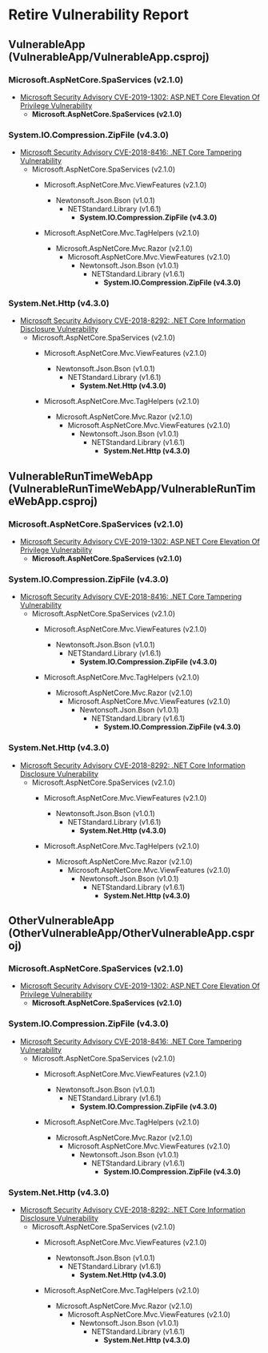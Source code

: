 # Retire Vulnerability Report

## VulnerableApp (VulnerableApp/VulnerableApp.csproj)

### Microsoft.AspNetCore.SpaServices (v2.1.0)
 * [Microsoft Security Advisory CVE-2019-1302: ASP.NET Core Elevation Of Privilege Vulnerability](https://github.com/aspnet/Announcements/issues/384)
   * **Microsoft.AspNetCore.SpaServices (v2.1.0)**

### System.IO.Compression.ZipFile (v4.3.0)
 * [Microsoft Security Advisory CVE-2018-8416: .NET Core Tampering Vulnerability](https://github.com/dotnet/announcements/issues/95)
   * Microsoft.AspNetCore.SpaServices (v2.1.0)
     * Microsoft.AspNetCore.Mvc.ViewFeatures (v2.1.0)
       * Newtonsoft.Json.Bson (v1.0.1)
         * NETStandard.Library (v1.6.1)
           * **System.IO.Compression.ZipFile (v4.3.0)**

     * Microsoft.AspNetCore.Mvc.TagHelpers (v2.1.0)
       * Microsoft.AspNetCore.Mvc.Razor (v2.1.0)
         * Microsoft.AspNetCore.Mvc.ViewFeatures (v2.1.0)
           * Newtonsoft.Json.Bson (v1.0.1)
             * NETStandard.Library (v1.6.1)
               * **System.IO.Compression.ZipFile (v4.3.0)**

### System.Net.Http (v4.3.0)
 * [Microsoft Security Advisory CVE-2018-8292: .NET Core Information Disclosure Vulnerability](https://github.com/dotnet/announcements/issues/88)
   * Microsoft.AspNetCore.SpaServices (v2.1.0)
     * Microsoft.AspNetCore.Mvc.ViewFeatures (v2.1.0)
       * Newtonsoft.Json.Bson (v1.0.1)
         * NETStandard.Library (v1.6.1)
           * **System.Net.Http (v4.3.0)**

     * Microsoft.AspNetCore.Mvc.TagHelpers (v2.1.0)
       * Microsoft.AspNetCore.Mvc.Razor (v2.1.0)
         * Microsoft.AspNetCore.Mvc.ViewFeatures (v2.1.0)
           * Newtonsoft.Json.Bson (v1.0.1)
             * NETStandard.Library (v1.6.1)
               * **System.Net.Http (v4.3.0)**

## VulnerableRunTimeWebApp (VulnerableRunTimeWebApp/VulnerableRunTimeWebApp.csproj)

### Microsoft.AspNetCore.SpaServices (v2.1.0)
 * [Microsoft Security Advisory CVE-2019-1302: ASP.NET Core Elevation Of Privilege Vulnerability](https://github.com/aspnet/Announcements/issues/384)
   * **Microsoft.AspNetCore.SpaServices (v2.1.0)**

### System.IO.Compression.ZipFile (v4.3.0)
 * [Microsoft Security Advisory CVE-2018-8416: .NET Core Tampering Vulnerability](https://github.com/dotnet/announcements/issues/95)
   * Microsoft.AspNetCore.SpaServices (v2.1.0)
     * Microsoft.AspNetCore.Mvc.ViewFeatures (v2.1.0)
       * Newtonsoft.Json.Bson (v1.0.1)
         * NETStandard.Library (v1.6.1)
           * **System.IO.Compression.ZipFile (v4.3.0)**

     * Microsoft.AspNetCore.Mvc.TagHelpers (v2.1.0)
       * Microsoft.AspNetCore.Mvc.Razor (v2.1.0)
         * Microsoft.AspNetCore.Mvc.ViewFeatures (v2.1.0)
           * Newtonsoft.Json.Bson (v1.0.1)
             * NETStandard.Library (v1.6.1)
               * **System.IO.Compression.ZipFile (v4.3.0)**

### System.Net.Http (v4.3.0)
 * [Microsoft Security Advisory CVE-2018-8292: .NET Core Information Disclosure Vulnerability](https://github.com/dotnet/announcements/issues/88)
   * Microsoft.AspNetCore.SpaServices (v2.1.0)
     * Microsoft.AspNetCore.Mvc.ViewFeatures (v2.1.0)
       * Newtonsoft.Json.Bson (v1.0.1)
         * NETStandard.Library (v1.6.1)
           * **System.Net.Http (v4.3.0)**

     * Microsoft.AspNetCore.Mvc.TagHelpers (v2.1.0)
       * Microsoft.AspNetCore.Mvc.Razor (v2.1.0)
         * Microsoft.AspNetCore.Mvc.ViewFeatures (v2.1.0)
           * Newtonsoft.Json.Bson (v1.0.1)
             * NETStandard.Library (v1.6.1)
               * **System.Net.Http (v4.3.0)**

## OtherVulnerableApp (OtherVulnerableApp/OtherVulnerableApp.csproj)

### Microsoft.AspNetCore.SpaServices (v2.1.0)
 * [Microsoft Security Advisory CVE-2019-1302: ASP.NET Core Elevation Of Privilege Vulnerability](https://github.com/aspnet/Announcements/issues/384)
   * **Microsoft.AspNetCore.SpaServices (v2.1.0)**

### System.IO.Compression.ZipFile (v4.3.0)
 * [Microsoft Security Advisory CVE-2018-8416: .NET Core Tampering Vulnerability](https://github.com/dotnet/announcements/issues/95)
   * Microsoft.AspNetCore.SpaServices (v2.1.0)
     * Microsoft.AspNetCore.Mvc.ViewFeatures (v2.1.0)
       * Newtonsoft.Json.Bson (v1.0.1)
         * NETStandard.Library (v1.6.1)
           * **System.IO.Compression.ZipFile (v4.3.0)**

     * Microsoft.AspNetCore.Mvc.TagHelpers (v2.1.0)
       * Microsoft.AspNetCore.Mvc.Razor (v2.1.0)
         * Microsoft.AspNetCore.Mvc.ViewFeatures (v2.1.0)
           * Newtonsoft.Json.Bson (v1.0.1)
             * NETStandard.Library (v1.6.1)
               * **System.IO.Compression.ZipFile (v4.3.0)**

### System.Net.Http (v4.3.0)
 * [Microsoft Security Advisory CVE-2018-8292: .NET Core Information Disclosure Vulnerability](https://github.com/dotnet/announcements/issues/88)
   * Microsoft.AspNetCore.SpaServices (v2.1.0)
     * Microsoft.AspNetCore.Mvc.ViewFeatures (v2.1.0)
       * Newtonsoft.Json.Bson (v1.0.1)
         * NETStandard.Library (v1.6.1)
           * **System.Net.Http (v4.3.0)**

     * Microsoft.AspNetCore.Mvc.TagHelpers (v2.1.0)
       * Microsoft.AspNetCore.Mvc.Razor (v2.1.0)
         * Microsoft.AspNetCore.Mvc.ViewFeatures (v2.1.0)
           * Newtonsoft.Json.Bson (v1.0.1)
             * NETStandard.Library (v1.6.1)
               * **System.Net.Http (v4.3.0)**

